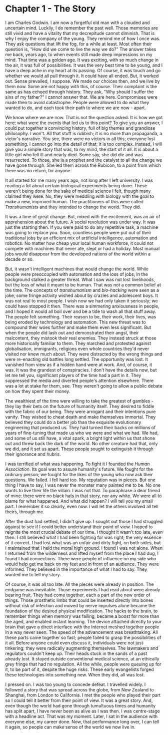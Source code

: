 
# Chapter 1 - The Story

I am Charles Godwin. I am now a forgetful old man with a clouded and uncertain mind. Luckily, I do remember the past well. Those memories are still vivid and have a vitality that my decrepitude cannot diminish. That is why I enjoy the company of the young. They remind me of how I once was. They ask questions that lift the fog, for a while at least. Most often their question is, "How did we come to live the way we do?" The answer takes me back, years ago, to when events still made deep impressions on my mind. That time was a golden age. It was exciting, with so much change in the air, it was full of possibilities. It was the very best time to be young, and I have a deep ache in my heart at its passing. Of course, it was touch and go whether we would all pull through it. It could have all ended. But, it worked out. Sense prevailed, I suppose. We made our choices then, and we live by them now. Some are not happy with this, of course. Their complaint is the same as has echoed through history. They ask, "Why should I suffer the sins of my father?" I cannot answer that. We are here. Compromises were made then to avoid catastrophe. People were allowed to do what they wanted to do, and each took their path to where we are now - apart. 

We know where we are now. That is not the question asked. It is how we got here; what were the events that led us to this point? To give you an answer, I could put together a convincing history, full of big themes and grandiose philosophy. I won't. All that stuff is rubbish; it is no more than propaganda, a victor's narrative. You see, there were no victors in all this; everyone lost something. I cannot go into the detail of that; it is too complex. Instead, I will give you a simple story that was, to my mind, the start of it all. It is about a little girl who fell ill and nearly died. Some say, she did die and was resurrected. To those, she is a prophet and the catalyst to all the change we have gone through. She led them across the Rubicon, to a point from which there was no return, for anyone.

It all started for me many years ago, not long after I left university. I was reading a lot about certain biological experiments being done. These weren't being done for the sake of medical science I felt, though many claimed they were. No, they were meddling with biology with the goal to make a new, improved human. The practitioners of this were called *Transhumanists* and they intended to change the world. They did.

It was a time of great change. But, mixed with the excitement, was an air of apprehension about the future. A social revolution was under way. It was just the starting then. If you were paid to do any repetitive task, a machine was going to replace you. Soon, countless people were put out of their traditional jobs by an efficient mix of artificial intelligence, automation and robotics. No matter how cheap your local human workforce, it could not compete with machines that never ate, slept or had a holiday. Most manual jobs would disappear from the developed nations of the world within a decade or so. 

But, it wasn't intelligent machines that would change the world. While people were preoccupied with automation and the loss of jobs, in the background stalked a greater threat. What I saw was not lost livelihoods, but the loss of what it meant to be human. That was not a common belief at the time. The concepts of *transhumanism* and *bio-hacking* were seen as a joke, some fringe activity wished about by crazies and adolescent boys. It was not real to most people. I wish now we had only taken it seriously; we could have stopped it then. There was a simmering anxiousness in people, and I hoped it would all boil over and be a tide to wash all that stuff away. The people felt something. Their reason to be, their work, their lives, was being eroded by technology and automation. This new threat was to compound their woes further and make them even less significant. But when the people did lash out and demonstrated their angst, their malcontent, they mistook their real enemies. They instead struck at those more historically familiar to them. They marched and protested against globalisation, immigrants, religions even whole countries they'd never visited nor knew much about. They were distracted by the wrong things and were re-enacting old battles long settled. The opportunity was lost. It vanished from view as if a hidden hand were at work. And, of course, it was. It was the grandest of conspiracies. I don't have the details now, but let me tell you, significant players of the time had a part in it. They suppressed the media and diverted people's attention elsewhere. There was a lot at stake for them, see. They weren't going to allow a public debate on how they spent their money.

The wealthiest of the time were willing to take the greatest of gambles - they lay their bets on the future of humanity itself. They desired to fiddle with the fabric of our being. They were arrogant and their intentions pure vanity. They wished to cheat death and make themselves immortal. They believed they could do a better job than the exquisite evolutionary engineering that produced us. They had turned their backs on millions of years of fine-tuning that made us who we were and what we had. We had, and some of us still have, a vital spark, a bright light within us that shone out and threw back the dark of the world. No other creature had that, only we did, and it set us apart. These people sought to extinguish it through their ignorance and hubris. 

I was terrified of what was happening. To fight it I founded the *Human Association*. Its goal was to assure humanity's future. We fought for the ordinary person; we fought for the likes of the young who now ask their questions. We failed. I fell hard too. My reputation was in pieces. But one thing I have to say, I was never the monster many painted me to be. No one wants to live their life the villain. I was not that. To paraphrase a dear friend of mine: there were no black hats in that story, nor any white. We were all to blame for what happened. And what did happen? I will tell you my small part. I remember it so clearly, even now. I will let the others involved all tell theirs, through me. 

After the dust had settled, I didn't give up. I sought out those I had struggled against to see if I could better understand their point of view. I hoped to reignite the most crucial debate of our time. I thought it wasn't too late, even then. I still believed what I had been fighting for was right; the very essence of it correct. I had lost what was an unfair and dirty fight, on both sides, but I maintained that I held the moral high ground. I found I was not alone. When I returned from the wilderness and lifted myself from the place I had dug, I found I had connections. There were people of influence on my side who would help get me back on my feet and in front of an audience. They were informed. They believed in the importance of what I had to say. They wanted me to tell my story.

Of course, it was all too late. All the pieces were already in position. The endgame was inevitable. Those experiments I had read about were already bearing fruit. They had come together, each a part of the new order of things. Those prosthetic limbs that could be inserted directly into bones without risk of infection and moved by nerve impulses alone became the foundation of the desired physical modification. The hacks to the brain, to remember things when memory was failing, became a boost for more than the aged, and enabled instant learning. The device attached directly to your brain that gave a direct interface with the Internet meshed together people in a way never seen. The speed of the advancement was breathtaking. All these parts came together so fast; people failed to grasp the possibilities of it all. Before anyone could even discuss it, individuals were not just tinkering; they were radically augmenting themselves. The lawmakers and regulators couldn't keep up. Their heads stuck in the sands of a past already lost. It stayed outside conventional medical science, at an ethically grey fringe that had no regulation. All the while, people were queuing up for it, to be part of it, despite the huge risks. These early evangelists forged these technologies into something new. When they did, all was lost.
 
I pressed on. I was too young to concede defeat. I travelled widely. I followed a story that was spread across the globe, from New Zealand to Shanghai, from London to California. I met the people who played their part so I could tell it better from their point of view. It was a great story. And, even though the world had gone through tumultuous times and humanity has split apart, I have never been as alive as I was then. I was centre-stage with a headline act. That was my moment. Later, I sat in the audience with everyone else, my career done. Now, that performance long over, I can tell it again, so people can make sense of the world we now live in.
